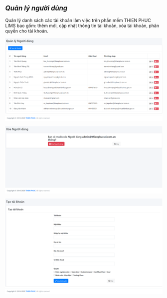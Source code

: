 ## *Quản lý người dùng*
Quản lý danh sách các tài khoản làm việc trên phần mềm THIEN PHUC LIMS bao gồm: thêm mới, cập nhật thông tin tài khoản, xóa tài khoản, phân quyền cho tài khoản.
>
![](/docs/images/Hethong/NguoiDung/index.png "Giao diện chính - Quản lý người dùng")
>
![](/docs/images/Hethong/NguoiDung/edit.png "Xóa người dùng")
>
![](/docs/images/Hethong/NguoiDung/create.png "Thêm mới/ cập nhật thông tin người dùng")
>
